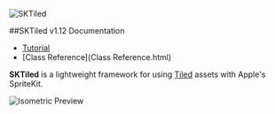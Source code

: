 ![SKTiled](images/header.png)


##SKTiled v1.12 Documentation


- [Tutorial](Tutorial.html)
- [Class Reference](Class Reference.html)

**SKTiled** is a lightweight framework for using [Tiled](http://www.mapeditor.org) assets with Apple's SpriteKit.

![Isometric Preview](images/iso-start.png)
